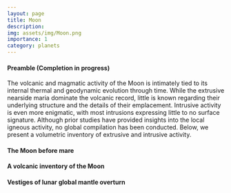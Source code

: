 ```yaml
---
layout: page
title: Moon
description: 
img: assets/img/Moon.png
importance: 1
category: planets
---
```


#### Preamble (Completion in progress)
The volcanic and magmatic activity of the Moon is intimately tied to its internal thermal and geodynamic evolution through time. While the extrusive nearside maria dominate the volcanic record, little is known regarding their underlying structure and the details of their emplacement. Intrusive activity is even more enigmatic, with most intrusions expressing little to no surface signature. Although prior studies have provided insights into the local igneous activity, no global compilation has been conducted. Below, we present a volumetric inventory of extrusive and intrusive activity. 

#### The Moon before mare

#### A volcanic inventory of the Moon

#### Vestiges of lunar global mantle overturn

